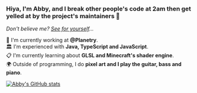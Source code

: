 ### Hiya, I'm Abby, and I break other people's code at 2am then get yelled at by the project's maintainers 💅
_Don't believe me? [See for yourself](https://github.com/EngineHub/WorldGuard/pull/1917)..._

📜 I'm currently working at **@Planetry**.<br>
🏛️ I'm experienced with **Java, TypeScript and JavaScript**.<br>
📋 I'm currently learning about **GLSL and Minecraft's shader engine**.<br>
🌍 Outside of programming, I do **pixel art and I play the guitar, bass and piano**.<br>

[![Abby's GitHub stats](https://github-readme-stats.vercel.app/api?username=abbysrc)](https://github.com/anuraghazra/github-readme-stats)
